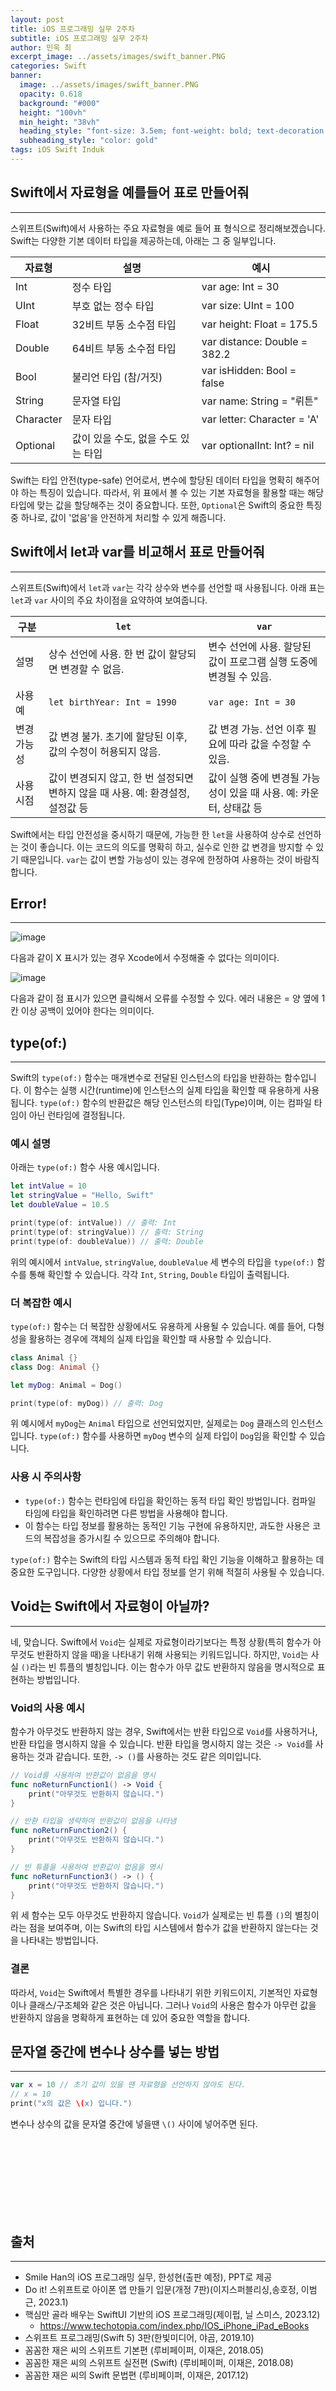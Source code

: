 ```yaml
---
layout: post
title: iOS 프로그래밍 실무 2주차 
subtitle: iOS 프로그래밍 실무 2주차 
author: 민욱 최 
excerpt_image: ../assets/images/swift_banner.PNG
categories: Swift
banner:
  image: ../assets/images/swift_banner.PNG
  opacity: 0.618
  background: "#000"
  height: "100vh"
  min_height: "38vh"
  heading_style: "font-size: 3.5em; font-weight: bold; text-decoration: underline"
  subheading_style: "color: gold"
tags: iOS Swift Induk
---
```

       
## Swift에서 자료형을 예를들어 표로 만들어줘
---

스위프트(Swift)에서 사용하는 주요 자료형을 예로 들어 표 형식으로 정리해보겠습니다. Swift는 다양한 기본 데이터 타입을 제공하는데, 아래는 그 중 일부입니다.

| 자료형 | 설명 | 예시 |
|--------|------|------|
| Int | 정수 타입 | var age: Int = 30 |
| UInt | 부호 없는 정수 타입 | var size: UInt = 100 |
| Float | 32비트 부동 소수점 타입 | var height: Float = 175.5 |
| Double | 64비트 부동 소수점 타입 | var distance: Double = 382.2 |
| Bool | 불리언 타입 (참/거짓) | var isHidden: Bool = false |
| String | 문자열 타입 | var name: String = "뤼튼" |
| Character | 문자 타입 | var letter: Character = 'A' |
| Optional | 값이 있을 수도, 없을 수도 있는 타입 | var optionalInt: Int? = nil |

Swift는 타입 안전(type-safe) 언어로서, 변수에 할당된 데이터 타입을 명확히 해주어야 하는 특징이 있습니다. 따라서, 위 표에서 볼 수 있는 기본 자료형을 활용할 때는 해당 타입에 맞는 값을 할당해주는 것이 중요합니다. 또한, `Optional`은 Swift의 중요한 특징 중 하나로, 값이 '없음'을 안전하게 처리할 수 있게 해줍니다.

## Swift에서 let과 var를 비교해서 표로 만들어줘
---

스위프트(Swift)에서 `let`과 `var`는 각각 상수와 변수를 선언할 때 사용됩니다. 아래 표는 `let`과 `var` 사이의 주요 차이점을 요약하여 보여줍니다.

| 구분 | `let` | `var` |
|------|-------|-------|
| 설명 | 상수 선언에 사용. 한 번 값이 할당되면 변경할 수 없음. | 변수 선언에 사용. 할당된 값이 프로그램 실행 도중에 변경될 수 있음. |
| 사용 예 | `let birthYear: Int = 1990` | `var age: Int = 30` |
| 변경 가능성 | 값 변경 불가. 초기에 할당된 이후, 값의 수정이 허용되지 않음. | 값 변경 가능. 선언 이후 필요에 따라 값을 수정할 수 있음. |
| 사용 시점 | 값이 변경되지 않고, 한 번 설정되면 변하지 않을 때 사용. 예: 환경설정, 설정값 등 | 값이 실행 중에 변경될 가능성이 있을 때 사용. 예: 카운터, 상태값 등 |

Swift에서는 타입 안전성을 중시하기 때문에, 가능한 한 `let`을 사용하여 상수로 선언하는 것이 좋습니다. 이는 코드의 의도를 명확히 하고, 실수로 인한 값 변경을 방지할 수 있기 때문입니다. `var`는 값이 변할 가능성이 있는 경우에 한정하여 사용하는 것이 바람직합니다.   

## Error!
---

![image](https://github.com/choimu4/choimu4.github.io/assets/155925706/52768c46-eea0-4ecb-9deb-390e1a53d5eb)  

다음과 같이 X 표시가 있는 경우 Xcode에서 수정해줄 수 없다는 의미이다.

![image](https://github.com/choimu4/choimu4.github.io/assets/155925706/76e2da41-1ec0-4e56-af47-69ed9d407e9b)

다음과 같이 점 표시가 있으면 클릭해서 오류를 수정할 수 있다.
에러 내용은 = 양 옆에 1칸 이상 공백이 있어야 한다는 의미이다.

## type(of:)  
---

Swift의 `type(of:)` 함수는 매개변수로 전달된 인스턴스의 타입을 반환하는 함수입니다. 이 함수는 실행 시간(runtime)에 인스턴스의 실제 타입을 확인할 때 유용하게 사용됩니다. `type(of:)` 함수의 반환값은 해당 인스턴스의 타입(Type)이며, 이는 컴파일 타임이 아닌 런타임에 결정됩니다.

### 예시 설명

아래는 `type(of:)` 함수 사용 예시입니다.

```swift
let intValue = 10
let stringValue = "Hello, Swift"
let doubleValue = 10.5

print(type(of: intValue)) // 출력: Int
print(type(of: stringValue)) // 출력: String
print(type(of: doubleValue)) // 출력: Double
```

위의 예시에서 `intValue`, `stringValue`, `doubleValue` 세 변수의 타입을 `type(of:)` 함수를 통해 확인할 수 있습니다. 각각 `Int`, `String`, `Double` 타입이 출력됩니다.

### 더 복잡한 예시

`type(of:)` 함수는 더 복잡한 상황에서도 유용하게 사용될 수 있습니다. 예를 들어, 다형성을 활용하는 경우에 객체의 실제 타입을 확인할 때 사용할 수 있습니다.

```swift
class Animal {}
class Dog: Animal {}

let myDog: Animal = Dog()

print(type(of: myDog)) // 출력: Dog
```

위 예시에서 `myDog`는 `Animal` 타입으로 선언되었지만, 실제로는 `Dog` 클래스의 인스턴스입니다. `type(of:)` 함수를 사용하면 `myDog` 변수의 실제 타입이 `Dog`임을 확인할 수 있습니다.

### 사용 시 주의사항

- `type(of:)` 함수는 런타임에 타입을 확인하는 동적 타입 확인 방법입니다. 컴파일 타임에 타입을 확인하려면 다른 방법을 사용해야 합니다.
- 이 함수는 타입 정보를 활용하는 동적인 기능 구현에 유용하지만, 과도한 사용은 코드의 복잡성을 증가시킬 수 있으므로 주의해야 합니다.

`type(of:)` 함수는 Swift의 타입 시스템과 동적 타입 확인 기능을 이해하고 활용하는 데 중요한 도구입니다. 다양한 상황에서 타입 정보를 얻기 위해 적절히 사용될 수 있습니다.

## Void는 Swift에서 자료형이 아닐까?
---

네, 맞습니다. Swift에서 `Void`는 실제로 자료형이라기보다는 특정 상황(특히 함수가 아무것도 반환하지 않을 때)을 나타내기 위해 사용되는 키워드입니다. 하지만, `Void`는 사실 `()`라는 빈 튜플의 별칭입니다. 이는 함수가 아무 값도 반환하지 않음을 명시적으로 표현하는 방법입니다.

### Void의 사용 예시

함수가 아무것도 반환하지 않는 경우, Swift에서는 반환 타입으로 `Void`를 사용하거나, 반환 타입을 명시하지 않을 수 있습니다. 반환 타입을 명시하지 않는 것은 `-> Void`를 사용하는 것과 같습니다. 또한, `-> ()`를 사용하는 것도 같은 의미입니다.

```swift
// Void를 사용하여 반환값이 없음을 명시
func noReturnFunction1() -> Void {
    print("아무것도 반환하지 않습니다.")
}

// 반환 타입을 생략하여 반환값이 없음을 나타냄
func noReturnFunction2() {
    print("아무것도 반환하지 않습니다.")
}

// 빈 튜플을 사용하여 반환값이 없음을 명시
func noReturnFunction3() -> () {
    print("아무것도 반환하지 않습니다.")
}
```

위 세 함수는 모두 아무것도 반환하지 않습니다. `Void`가 실제로는 빈 튜플 `()`의 별칭이라는 점을 보여주며, 이는 Swift의 타입 시스템에서 함수가 값을 반환하지 않는다는 것을 나타내는 방법입니다.

### 결론

따라서, `Void`는 Swift에서 특별한 경우를 나타내기 위한 키워드이지, 기본적인 자료형이나 클래스/구조체와 같은 것은 아닙니다. 그러나 `Void`의 사용은 함수가 아무런 값을 반환하지 않음을 명확하게 표현하는 데 있어 중요한 역할을 합니다.

## 문자열 중간에 변수나 상수를 넣는 방법
---

``` Swift
var x = 10 // 초기 값이 있을 땐 자료형을 선언하지 않아도 된다.
// x = 10
print("x의 값은 \(x) 입니다.")
```

변수나 상수의 값을 문자열 중간에 넣을땐 `\()` 사이에 넣어주면 된다.


<br>
<br>
<br>
<br>
<br>
<br>
<br>

## 출처
---
* Smile Han의 iOS 프로그래밍 실무, 한성현(출판 예정), PPT로 제공  
* Do it! 스위프트로 아이폰 앱 만들기 입문(개정 7판)(이지스퍼블리싱,송호정, 이범근, 2023.1)  
* 핵심만 골라 배우는 SwiftUI 기반의 iOS 프로그래밍(제이펍, 닐 스미스, 2023.12)  
  * https://www.techotopia.com/index.php/IOS_iPhone_iPad_eBooks  
* 스위프트 프로그래밍(Swift 5) 3판(한빛미디어, 야곰, 2019.10)  
* 꼼꼼한 재은 씨의 스위프트 기본편 (루비페이퍼, 이재은, 2018.05)  
* 꼼꼼한 재은 씨의 스위프트 실전편 (Swift) (루비페이퍼, 이재은, 2018.08)  
* 꼼꼼한 재은 씨의 Swift 문법편 (루비페이퍼, 이재은, 2017.12)  
